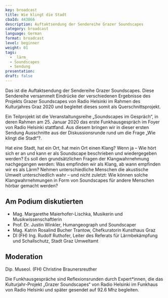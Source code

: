 ```yaml
---
key: broadcast
title: Wie klingt die Stadt
cbaId: 443866
description: Auftaktsendung der Sendereihe Grazer Soundscapes
category: broadcast
language: German
format: broadcast
level: beginner
weight: 01
tags:
  - _lärm_
  - Soundscapes
  - Sendung
presentation: 
draft: false
---
```


Das ist die Auftaktsendung der Sendereihe Grazer Soundscapes. Diese Sendereihe versammelt Eindrücke der verschiedenen Ergebnisse des Projekts Grazer Soundscapes von Radio Helsinki im Rahmen des Kulturjahres Graz 2020 und begleitet dieses somit als Querschnittsprojekt.

Ein Teilprojekt ist die Veranstaltungsreihe „Soundscapes im Gespräch“, in deren Rahmen am 25. Januar 2020 das erste Funkhausgespräch im Foyer von Radio Helsinki stattfand. Aus diesem bringen wir in dieser ersten Sendung Ausschnitte aus der Diskussionsrunde rund um die Frage „Wie klingt die Stadt“?.

Hat eine Stadt, hat ein Ort, hat mein Ort einen Klang? Wenn ja – Wie hört sich er an und kann er als Soundscape beschrieben und wiedergegeben werden? Es soll den grundsätzlichen Fragen der Klangwahrnehmung nachgegangen werden: Was empfinden wir als Klang, ab wann empfinden wir es als Lärm? Nehmen unterschiedliche Menschen die akustische Umwelt unterschiedlich wahr – und nicht zuletzt: Wie können solche Klangwahrnehmungen in Form von Soundscapes für andere Menschen hörbar gemacht werden?

## Am Podium diskutierten

* Mag. Margarethe Maierhofer-Lischka, Musikerin und Musikwissenschaftlerin
* Prof. Dr. Justin Winkler, Humangeograph und Soundscaper
* Mag. Katrin Rosalind Bucher Trantow, Chefkuratorin Kunsthaus Graz
* DI (FH) Ing. Rudolf Ruthofer, Leiter des Referats für Lärmbekämpfung und Schallschutz, Stadt Graz Umweltamt

## Moderation
Dip. Museol. (FH) Christine Braunersreuther

Die Funkhausgespräche sind Reflexionsrunden durch Expert*innen, die das Kulturjahr-Projekt „Grazer Soundscapes“ von Radio Helsinki im Funkhaus von Radio Helsinki und später gesendet auf 92.6 Mhz begleiten.

